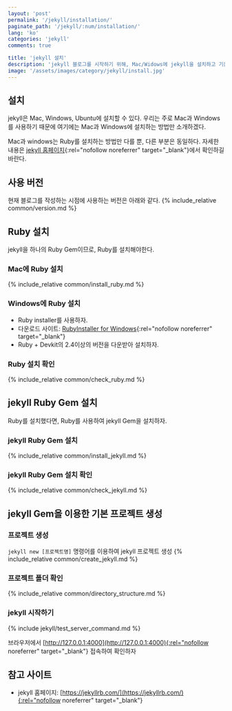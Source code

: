 ```yaml
---
layout: 'post'
permalink: '/jekyll/installation/'
paginate_path: '/jekyll/:num/installation/'
lang: 'ko'
categories: 'jekyll'
comments: true

title: 'jekyll 설치'
description: 'jekyll 블로그를 시작하기 위해, Mac/Widows에 jekyll을 설치하고 기본 프로젝트를 생성하자.'
image: '/assets/images/category/jekyll/install.jpg'
---
```


## 설치
jekyll은 Mac, Windows, Ubuntu에 설치할 수 있다. 우리는 주로 Mac과 Windows를 사용하기 때문에 여기에는 Mac과 Windows에 설치하는 방법만 소개하겠다.

Mac과 windows는 Ruby를 설치하는 방법만 다를 뿐, 다른 부분은 동일하다. 자세한 내용은 [jekyll 홈페이지](https://jekyllrb.com/docs/installation/){:rel="nofollow noreferrer" target="_blank"}에서 확인하길 바란다.

## 사용 버전
현재 블로그를 작성하는 시점에 사용하는 버전은 아래와 같다.
{% include_relative common/version.md %}

## Ruby 설치
jekyll을 하나의 Ruby Gem이므로, Ruby를 설치해야한다.

### Mac에 Ruby 설치
{% include_relative common/install_ruby.md %}

### Windows에 Ruby 설치
- Ruby installer를 사용하자.
- 다운로드 사이트: [RubyInstaller for Windows](https://rubyinstaller.org/downloads/){:rel="nofollow noreferrer" target="_blank"}
- Ruby + Devkit의 2.4이상의 버전을 다운받아 설치하자.

### Ruby 설치 확인
{% include_relative common/check_ruby.md %}

## jekyll Ruby Gem 설치
Ruby를 설치했다면, Ruby를 사용하여 jekyll Gem을 설치하자.

### jekyll Ruby Gem 설치
{% include_relative common/install_jekyll.md %}

### jekyll Ruby Gem 설치 확인
{% include_relative common/check_jekyll.md %}

## jekyll Gem을 이용한 기본 프로젝트 생성
### 프로젝트 생성
```jekyll new [프로젝트명]``` 명령어를 이용하여 jekyll 프로젝트 생성
{% include_relative common/create_jekyll.md %}

### 프로젝트 폴더 확인
{% include_relative common/directory_structure.md %}

### jekyll 시작하기
{% include jekyll/test_server_command.md %}

브라우저에서 [http://127.0.0.1:4000](http://127.0.0.1:4000){:rel="nofollow noreferrer" target="_blank"} 접속하여 확인하자

## 참고 사이트
- jekyll 홈페이지: [https://jekyllrb.com/](https://jekyllrb.com/){:rel="nofollow noreferrer" target="_blank"}